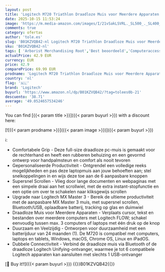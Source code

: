 ```yaml
---
layout: post
title: 'Logitech M720 Triathlon Draadloze Muis voor Meerdere Apparaten  Bluetooth  USB Unifying-Ontvanger  1000 DPI  6 Knoppen  2 Jaar Batterijduur  Compatibel met Laptop  PC  Mac  iPadOS - Grijs'
date: 2025-10-15 11:53:24
image: 'https://m.media-amazon.com/images/I/21vSakLSVRL._SL500_._SL400_.jpg'
comments: true
category: ofertas
author: 'tole.es'
slug: 'B01KZVQB42-nl Logitech M720 Triathlon Draadloze Muis voor Meerdere...'
sku: 'B01KZVQB42-nl'
tags: [ 'Arborist Merchandising Root','Best beoordeeld','Computeraccessoires','Computers, onderdelen & accessoires','Elektronica','Muizen','Self Service','Special Features Stores','Toetsenborden, muizen & invoerapparaten','Top_Rated_Small_2','Topkeuzes in accessoires','be0c145d-645e-47ab-b638-53e8112e3d67_0','be0c145d-645e-47ab-b638-53e8112e3d67_9601','logitech','🇳🇱', ]
actualPrice: 42.9 EUR
currency: EUR
price: 42.9
comparePrice: 69.99 EUR
prodname: 'Logitech M720 Triathlon Draadloze Muis voor Meerdere Apparaten  Bluetooth  USB Unifying-Ontvanger  1000 DPI  6 Knoppen  2 Jaar Batterijduur  Compatibel met Laptop  PC  Mac  iPadOS - Grijs'
country: 'nl'
flag: '🇳🇱'
brand: 'Logitech'
buyurl: 'https://www.amazon.nl/dp/B01KZVQB42/?tag=tolees0b-21'
descuento: '38.71'
average: '49.0524657534246'
---
```


You can find [{{< param title >}}]({{< param buyurl >}}) with a discount here:

[![{{< param prodname >}}]({{< param image >}})]({{< param buyurl >}})

ℹ️:

- Comfortabele Grip - Deze full-size draadloze pc-muis is gemaakt voor de rechterhand en heeft een rubberen behuizing en een gevormd ontwerp voor handpalmsteun en comfort als nooit tevoren
- Gepersonaliseerde Productiviteit - Ontgrendel een volledige reeks mogelijkheden en pas deze laptopmuis aan jouw behoeften aan; stel snelkoppelingen in en wijs deze toe aan de 6 aanpasbare knoppen
- Supersnel Scrollen - Vlieg door lange documenten en webpaginas met een simpele draai aan het scrollwiel, met de extra instant-stopfunctie en een optie om over te schakelen naar kliksgewijs scrollen
- Upgrade naar Logitech MX Master 3 - Bereik de ultieme productiviteit met de aanpasbare MX Master 3 muis, met supersnel scrollen, Bluetooth/USB, oplaadbare batterij, tracking op glas en duimwiel
- Draadloze Muis voor Meerdere Apparaten - Verplaats cursor, tekst en bestanden over meerdere computers met Logitech FLOW; schakel eenvoudig tussen max. 3 computers of laptops met één druk op de knop
- Duurzaam en Veelzijdig - Ontworpen voor duurzaamheid met een batterijduur van 24 maanden (1). De M720 is compatibel met computers, laptops en tablets, Windows, macOS, Chrome OS, Linux en iPadOS.
- Dubbele Connectiviteit - Verbind de draadloze muis via Bluetooth of de draadloze Logitech Unifying-ontvanger, waarmee je tot 6 compatibele Logitech apparaten kan aansluiten met slechts 1 USB-ontvanger

[🛒 Buy it!!]({{< param buyurl >}})
{{<world>}}B01KZVQB42{{</world>}}
